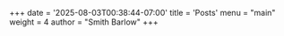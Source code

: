 +++
date = '2025-08-03T00:38:44-07:00'
title = 'Posts'
menu = "main"
weight = 4
author = "Smith Barlow"
+++
